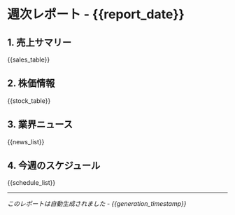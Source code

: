 # 週次レポート - {{report_date}}

## 1. 売上サマリー
{{sales_table}}

## 2. 株価情報
{{stock_table}}

## 3. 業界ニュース
{{news_list}}

## 4. 今週のスケジュール
{{schedule_list}}

---
*このレポートは自動生成されました - {{generation_timestamp}}* 